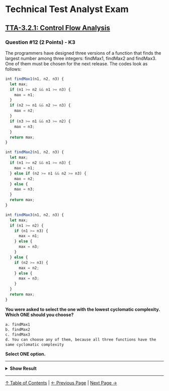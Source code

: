 # Technical Test Analyst Exam

## [TTA-3.2.1: Control Flow Analysis](../3-static-and-dynamic-analysis/3.2-static-analysis.md#321-control-flow-analysis)

### Question #12 (2 Points) - K3

The programmers have designed three versions of a function that finds the largest number among three integers: findMax1, findMax2 and findMax3. One of them must be chosen for the next release. The codes look as follows:

```javascript
int findMax1(n1, n2, n3) {
  let max;
  if (n1 >= n2 && n1 >= n3) {
    max = n1;
  }
  if (n2 >= n1 && n2 >= n3) {
    max = n2;
  }
  if (n3 >= n1 && n3 >= n2) {
    max = n3;
  }
  return max;
}
```

```javascript
int findMax2(n1, n2, n3) {
  let max;
  if (n1 >= n2 && n1 >= n3) {
    max = n1;
  } else if (n2 >= n1 && n2 >= n3) {
    max = n2;
  } else {
    max = n3;
  }
  return max;
}
```

```javascript
int findMax3(n1, n2, n3) {
  let max;
  if (n1 >= n2) {
    if (n1 >= n3) {
      max = n1;
    } else {
      max = n3;
    }
  } else {
    if (n2 >= n3) {
      max = n2;
    } else {
      max = n3;
    }
  }
  return max;
}
```

**You were asked to select the one with the lowest cyclomatic complexity. Which ONE should you choose?**

    a. findMax1
    b. findMax2
    c. findMax3
    d. You can choose any of them, because all three functions have the same cyclomatic complexity

**Select ONE option.**

---

<details>
<summary><strong>Show Result</strong></summary>

#### Correct Answer: b

![Control flow graphs](../../resources/images/question-12.png)

The control flow graphs of all three functions are presented in the figure. One can see that findMax2 has 2 decision points (marked with symbol “D”), so its cyclomatic complexity equals 3, while findMax1 and findMax3 have 3 decision points, so their cyclomatic complexity equals 4. Hence:

Thus:

    a. Is not correct
    b. Is correct
    c. Is not correct
    d. Is not correct

</details>

---

[↑ Table of Contents](../../README.md#table-of-contents) | [← Previous Page](question-11.md) | [Next Page →](question-13.md)
